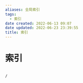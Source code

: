 ```yaml
---
aliases: 全局索引
tags:
  - 索引
date created: 2022-06-13 09:07
date updated: 2022-06-23 23:39:55
title: 索引
---
```


# 索引

```ActivityHistory

/

```
